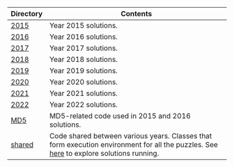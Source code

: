 Directory | Contents
------------ | -------------
[2015](2015) | Year 2015 solutions.
[2016](2016) | Year 2016 solutions.
[2017](2017) | Year 2017 solutions.
[2018](2018) | Year 2018 solutions.
[2019](2019) | Year 2019 solutions.
[2020](2020) | Year 2020 solutions.
[2021](2021) | Year 2021 solutions.
[2022](2022) | Year 2022 solutions.
[MD5](MD5) | MD5-related code used in 2015 and 2016 solutions.
[shared](shared) | Code shared between various years. Classes that form execution environment for all the puzzles. See [here](../bin) to explore solutions running.